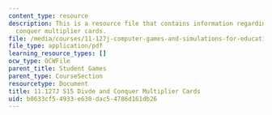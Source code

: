 ```yaml
---
content_type: resource
description: This is a resource file that contains information regarding divide and
  conquer multiplier cards.
file: /media/courses/11-127j-computer-games-and-simulations-for-education-and-exploration-spring-2015/b0633cf54933e630dac54786d161db26_MIT11_127JS15_DC_multiply.pdf
file_type: application/pdf
learning_resource_types: []
ocw_type: OCWFile
parent_title: Student Games
parent_type: CourseSection
resourcetype: Document
title: 11.127J S15 Divde and Conquer Multiplier Cards
uid: b0633cf5-4933-e630-dac5-4786d161db26
---
```


